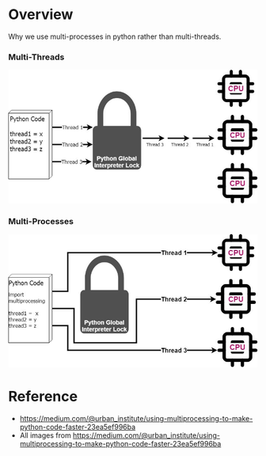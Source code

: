 # Overview
Why we use multi-processes in python rather than multi-threads.<br>

### Multi-Threads
![alt text](multi_threads.png)<br>

### Multi-Processes
![alt text](multi_processes.png)<br>


# Reference
* https://medium.com/@urban_institute/using-multiprocessing-to-make-python-code-faster-23ea5ef996ba
* All images from https://medium.com/@urban_institute/using-multiprocessing-to-make-python-code-faster-23ea5ef996ba
